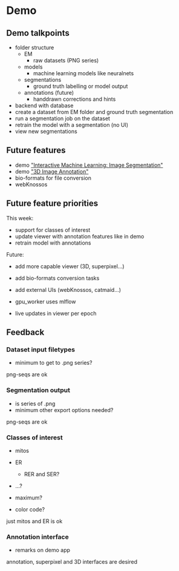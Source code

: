 # Demo

## Demo talkpoints

- folder structure
    - EM
        - raw datasets (PNG series)
    - models
        - machine learning models like neuralnets
    - segmentations
        - ground truth labelling or model output
    - annotations (future)
        - handdrawn corrections and hints
- backend with database
- create a dataset from EM folder and ground truth segmentation
- run a segmentation job on the dataset
- retrain the model with a segmentation (no UI)
- view new segmentations

## Future features

- demo ["Interactive Machine Learning: Image Segmentation"](https://dash-gallery.plotly.host/dash-image-segmentation/)
- demo ["3D Image Annotation"]()
- bio-formats for file conversion
- webKnossos

## Future feature priorities

This week:

- support for classes of interest
- update viewer with annotation features like in demo
- retrain model with annotations

Future:

- add more capable viewer (3D, superpixel...)
- add bio-formats conversion tasks
- add external UIs (webKnossos, catmaid...)

- gpu_worker uses mlflow
- live updates in viewer per epoch

## Feedback

### Dataset input filetypes

- minimum to get to .png series?

png-seqs are ok

### Segmentation output 

- is series of .png
- minimum other export options needed?

png-seqs are ok

### Classes of interest

- mitos
- ER
    - RER and SER?

- ...?
- maximum?
- color code?

just mitos and ER is ok

### Annotation interface

- remarks on demo app

annotation, superpixel and 3D interfaces are desired